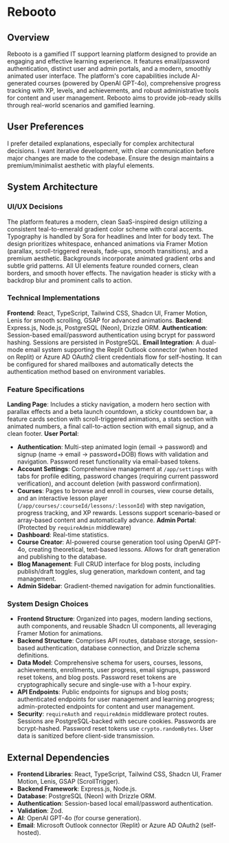 # Rebooto

## Overview
Rebooto is a gamified IT support learning platform designed to provide an engaging and effective learning experience. It features email/password authentication, distinct user and admin portals, and a modern, smoothly animated user interface. The platform's core capabilities include AI-generated courses (powered by OpenAI GPT-4o), comprehensive progress tracking with XP, levels, and achievements, and robust administrative tools for content and user management. Rebooto aims to provide job-ready skills through real-world scenarios and gamified learning.

## User Preferences
I prefer detailed explanations, especially for complex architectural decisions. I want iterative development, with clear communication before major changes are made to the codebase. Ensure the design maintains a premium/minimalist aesthetic with playful elements.

## System Architecture

### UI/UX Decisions
The platform features a modern, clean SaaS-inspired design utilizing a consistent teal-to-emerald gradient color scheme with coral accents. Typography is handled by Sora for headlines and Inter for body text. The design prioritizes whitespace, enhanced animations via Framer Motion (parallax, scroll-triggered reveals, fade-ups, smooth transitions), and a premium aesthetic. Backgrounds incorporate animated gradient orbs and subtle grid patterns. All UI elements feature rounded corners, clean borders, and smooth hover effects. The navigation header is sticky with a backdrop blur and prominent calls to action.

### Technical Implementations
**Frontend**: React, TypeScript, Tailwind CSS, Shadcn UI, Framer Motion, Lenis for smooth scrolling, GSAP for advanced animations.
**Backend**: Express.js, Node.js, PostgreSQL (Neon), Drizzle ORM.
**Authentication**: Session-based email/password authentication using bcrypt for password hashing. Sessions are persisted in PostgreSQL.
**Email Integration**: A dual-mode email system supporting the Replit Outlook connector (when hosted on Replit) or Azure AD OAuth2 client credentials flow for self-hosting. It can be configured for shared mailboxes and automatically detects the authentication method based on environment variables.

### Feature Specifications
**Landing Page**: Includes a sticky navigation, a modern hero section with parallax effects and a beta launch countdown, a sticky countdown bar, a feature cards section with scroll-triggered animations, a stats section with animated numbers, a final call-to-action section with email signup, and a clean footer.
**User Portal**:
- **Authentication**: Multi-step animated login (email -> password) and signup (name -> email -> password+DOB) flows with validation and navigation. Password reset functionality via email-based tokens.
- **Account Settings**: Comprehensive management at `/app/settings` with tabs for profile editing, password changes (requiring current password verification), and account deletion (with password confirmation).
- **Courses**: Pages to browse and enroll in courses, view course details, and an interactive lesson player (`/app/courses/:courseId/lessons/:lessonId`) with step navigation, progress tracking, and XP rewards. Lessons support scenario-based or array-based content and automatically advance.
**Admin Portal**: (Protected by `requireAdmin` middleware)
- **Dashboard**: Real-time statistics.
- **Course Creator**: AI-powered course generation tool using OpenAI GPT-4o, creating theoretical, text-based lessons. Allows for draft generation and publishing to the database.
- **Blog Management**: Full CRUD interface for blog posts, including publish/draft toggles, slug generation, markdown content, and tag management.
- **Admin Sidebar**: Gradient-themed navigation for admin functionalities.

### System Design Choices
- **Frontend Structure**: Organized into pages, modern landing sections, auth components, and reusable Shadcn UI components, all leveraging Framer Motion for animations.
- **Backend Structure**: Comprises API routes, database storage, session-based authentication, database connection, and Drizzle schema definitions.
- **Data Model**: Comprehensive schema for users, courses, lessons, achievements, enrollments, user progress, email signups, password reset tokens, and blog posts. Password reset tokens are cryptographically secure and single-use with a 1-hour expiry.
- **API Endpoints**: Public endpoints for signups and blog posts; authenticated endpoints for user management and learning progress; admin-protected endpoints for content and user management.
- **Security**: `requireAuth` and `requireAdmin` middleware protect routes. Sessions are PostgreSQL-backed with secure cookies. Passwords are bcrypt-hashed. Password reset tokens use `crypto.randomBytes`. User data is sanitized before client-side transmission.

## External Dependencies
- **Frontend Libraries**: React, TypeScript, Tailwind CSS, Shadcn UI, Framer Motion, Lenis, GSAP (ScrollTrigger).
- **Backend Framework**: Express.js, Node.js.
- **Database**: PostgreSQL (Neon) with Drizzle ORM.
- **Authentication**: Session-based local email/password authentication.
- **Validation**: Zod.
- **AI**: OpenAI GPT-4o (for course generation).
- **Email**: Microsoft Outlook connector (Replit) or Azure AD OAuth2 (self-hosted).